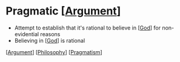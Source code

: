 # Pragmatic [[Argument]]

- Attempt to establish that it's rational to believe in [[God]] for non-evidential reasons
- Believing in [[God]] is rational

[[Argument]] [[Philosophy]] [[Pragmatism]]

[//begin]: # "Autogenerated link references for markdown compatibility"
[Argument]: argument "Arguments"
[God]: god "God"
[God]: god "God"
[Argument]: argument "Arguments"
[Philosophy]: philosophy "Philosophy"
[Pragmatism]: pragmatism "Pragmatism"
[//end]: # "Autogenerated link references"